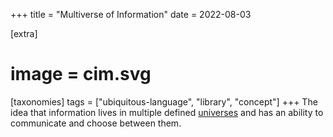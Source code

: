 +++
title = "Multiverse of Information"
date = 2022-08-03

[extra]
#  image = cim.svg
[taxonomies]
   tags = ["ubiquitous-language", "library", "concept"]
+++
The idea that information lives in multiple defined [universes](/library/universe) and has an ability to communicate and choose between them.